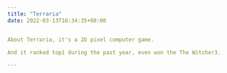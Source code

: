 ```yaml
---
title: "Terraria"
date: 2022-03-13T16:34:35+08:00


About Terraria, it's a 2D pixel computer game.

And it ranked top1 during the past year, even won the The Witcher3.

---
```


